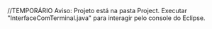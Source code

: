 //TEMPORÁRIO
Aviso: Projeto está na pasta Project.
Executar "InterfaceComTerminal.java" para interagir pelo console do Eclipse.
